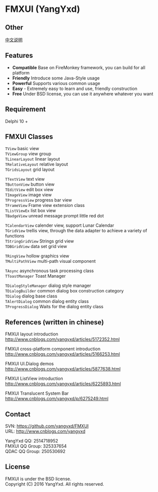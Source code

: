 FMXUI  (YangYxd)
==========

## Other
[中文说明](ReadMe.txt)  

## Features
  - **Compatible** Base on FireMonkey framework, you can build for all platform
  - **Friendly** Introduce some Java-Style usage
  - **Powerful** Supports various common usage
  - **Easy** - Extremely easy to learn and use, friendly construction
  - **Free** Under BSD license, you can use it anywhere whatever you want

## Requirement
  Delphi 10 +

## FMXUI Classes

  `TView` basic view  
  `TViewGroup` view group  
  `TLinearLayout` linear layout  
  `TRelativeLayout` relative layout  
  `TGridsLayout` grid layout  
    
  `TTextView` text view  
  `TButtonView` button view  
  `TEditView` edit box view  
  `TImageView` image view  
  `TProgressView` progress bar view  
  `TFrameView` Frame view extension class  
  `TListViewEx` list box view  
  `TBadgeView` unread message prompt little red dot  
  
  `TCalendarView` calender view, support Lunar Calendar  
  `TGridView` trellis view, through the data adapter to achieve a variety of functions  
  `TStringGridView` Strings grid view  
  `TDBGridView` data set grid view  
    
  `TRingView` hollow graphics view  
  `TMultiPathView` multi-path visual component  
    
  `TAsync` asynchronous task processing class  
  `TToastManager` Toast Manager  
    
  `TDialogStyleManager` dialog style manager  
  `TDialogBuilder` common dialog box construction category  
  `TDialog` dialog base class  
  `TAlertDialog` common dialog entity class  
  `TProgressDialog` Waits for the dialog entity class  
  
## References (written in chinese)

  FMXUI layout introduction   
  http://www.cnblogs.com/yangyxd/articles/5172352.html  
    
  FMXUI cross-platform component introduction  
  http://www.cnblogs.com/yangyxd/articles/5166253.html  
    
  FMXUI UI.Dialog demos  
  http://www.cnblogs.com/yangyxd/articles/5877638.html  
    
  FMXUI ListView introduction  
  http://www.cnblogs.com/yangyxd/articles/6225893.html  
    
  FMXUI Translucent System Bar  
  http://www.cnblogs.com/yangyxd/p/6275249.html  
  
## Contact
  SVN: https://github.com/yangyxd/FMXUI  
  URL: http://www.cnblogs.com/yangyxd  
    
  YangYxd QQ: 2514718952   
  FMXUI QQ Group: 325337654  
  QDAC QQ Group: 250530692  

## License

  FMXUI is under the BSD license.  
  Copyright (C) 2016 YangYxd. All rights reserved.    
